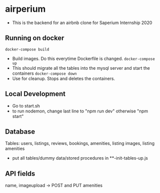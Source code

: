 # airperium
- This is the backend for an airbnb clone for Saperium Internship 2020

## Running on docker
`docker-compose build`
- Build images. Do this everytime Dockerfile is changed.
`docker-compose up`
- This should migrate all the tables into the mysql server and start the containers
`docker-compose down`
- Use for cleanup. Stops and deletes the containers.

## Local Development
- Go to start.sh
- to run nodemon, change last line to "npm run dev" otherwise "npm start"

## Database
Tables: users, listings, reviews, bookings, amenities, listing images, listing amenities
- put all tables/dummy data/stored procedures in **-init-tables-up.js

## API fields
name, imageupload -> POST and PUT amenities